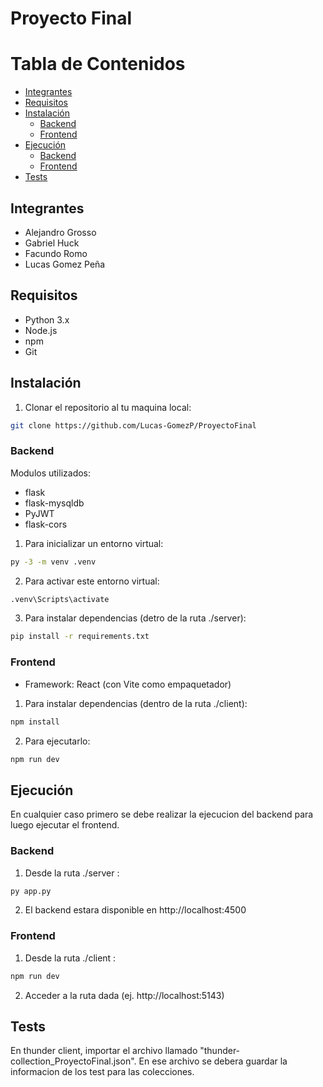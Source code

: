 # Proyecto Final

# Tabla de Contenidos

- [Integrantes](#Integrantes)
- [Requisitos](#Requisitos)
- [Instalación](#Instalación)
  - [Backend](#Backend)
  - [Frontend](#Frontend)
- [Ejecución](#Ejecución)
  - [Backend](#Backend)
  - [Frontend](#Frontend)
- [Tests](#Tests)

## Integrantes
* Alejandro Grosso
* Gabriel Huck
* Facundo Romo
* Lucas Gomez Peña

## Requisitos
* Python 3.x
* Node.js
* npm
* Git

## Instalación
1. Clonar el repositorio al tu maquina local:
```bash
git clone https://github.com/Lucas-GomezP/ProyectoFinal
```

### Backend
Modulos utilizados:
* flask
* flask-mysqldb
* PyJWT
* flask-cors

1. Para inicializar un entorno virtual:
```bash
py -3 -m venv .venv
```
2. Para activar este entorno virtual:
```bash
.venv\Scripts\activate
```
3. Para instalar dependencias (detro de la ruta ./server):
```bash
pip install -r requirements.txt
```

### Frontend
* Framework: React (con Vite como empaquetador)
1. Para instalar dependencias (dentro de la ruta ./client):
```bash
npm install
```
2. Para ejecutarlo:
```bash
npm run dev
```

## Ejecución
En cualquier caso primero se debe realizar la ejecucion del backend para luego ejecutar el frontend.

### Backend
1. Desde la ruta ./server :
```bash
py app.py
```
2. El backend estara disponible en http://localhost:4500

### Frontend
1. Desde la ruta ./client :
```bash
npm run dev
```
2. Acceder a la ruta dada (ej. http://localhost:5143)

## Tests
En thunder client, importar el archivo llamado "thunder-collection_ProyectoFinal.json".
En ese archivo se debera guardar la informacion de los test para las colecciones.
